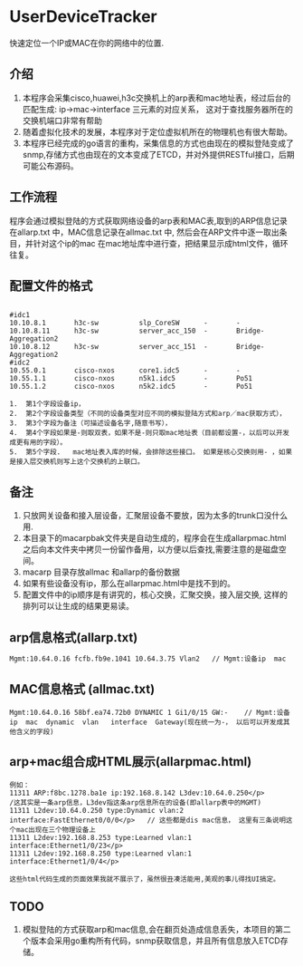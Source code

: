 # UserDeviceTracker
快速定位一个IP或MAC在你的网络中的位置.



介绍
--------
1. 本程序会采集cisco,huawei,h3c交换机上的arp表和mac地址表，经过后台的匹配生成: ip->mac->interface 三元素的对应关系， 这对于查找服务器所在的交换机端口非常有帮助
2. 随着虚拟化技术的发展，本程序对于定位虚拟机所在的物理机也有很大帮助。
3. 本程序已经完成的go语言的重构，采集信息的方式也由现在的模拟登陆变成了snmp,存储方式也由现在的文本变成了ETCD，并对外提供RESTful接口，后期可能公布源码。


工作流程
-----------
程序会通过模拟登陆的方式获取网络设备的arp表和MAC表,取到的ARP信息记录在allarp.txt 中，MAC信息记录在allmac.txt 中, 然后会在ARP文件中逐一取出条目，并针对这个ip的mac 在mac地址库中进行查，把结果显示成html文件，循环往复。


配置文件的格式
-------------
```

#idc1
10.10.8.1       h3c-sw          slp_CoreSW      -       -
10.10.8.11      h3c-sw          server_acc_150  -       Bridge-Aggregation2
10.10.8.12      h3c-sw          server_acc_151  -       Bridge-Aggregation2
#idc2
10.55.0.1       cisco-nxos      core1.idc5      -       -
10.55.1.1       cisco-nxos      n5k1.idc5       -       Po51
10.55.1.2       cisco-nxos      n5k2.idc5       -       Po51

1.  第1个字段设备ip，
2.  第2个字段设备类型（不同的设备类型对应不同的模拟登陆方式和arp／mac获取方式），
3.  第3个字段为备注（可描述设备名字,随意书写），
4.  第4个字段如果是-则取双表，如果不是-则只取mac地址表（目前都设置-，以后可以开发成更有用的字段）。
5.  第5个字段.   mac地址表入库的时候，会排除这些接口。 如果是核心交换则用- ，如果是接入层交换机则写上这个交换机的上联口。 

```

备注
-----------
1.  只放网关设备和接入层设备，汇聚层设备不要放，因为太多的trunk口没什么用.
2.  本目录下的macarpbak文件夹是自动生成的，程序会在生成allarpmac.html 之后向本文件夹中拷贝一份留作备用，以方便以后查找,需要注意的是磁盘空间。
3.  macarp 目录存放allmac 和allarp的备份数据
4.  如果有些设备没有ip，那么在allarpmac.html中是找不到的。
5.  配置文件中的ip顺序是有讲究的，核心交换，汇聚交换，接入层交换, 这样的排列可以让生成的结果更易读。


arp信息格式(allarp.txt)
------------------
```bash
Mgmt:10.64.0.16 fcfb.fb9e.1041 10.64.3.75 Vlan2   // Mgmt:设备ip  mac  ip  vlan(未用到)
```


MAC信息格式 (allmac.txt)
-------------
```
Mgmt:10.64.0.16 58bf.ea74.72b0 DYNAMIC 1 Gi1/0/15 GW:-    // Mgmt:设备ip  mac  dynamic  vlan   interface  Gateway(现在统一为-， 以后可以开发成其他含义的字段)
```


arp+mac组合成HTML展示(allarpmac.html)
--------------------------
```
例如：
11311 ARP:f8bc.1278.ba1e ip:192.168.8.142 L3dev:10.64.0.250</p>               /这其实是一条arp信息，L3dev指这条arp信息所在的设备(即allarp表中的MGMT)
11311 L2dev:10.64.0.250 type:Dynamic vlan:2 interface:FastEthernet0/0/0</p>   // 这些都是dis mac信息， 这里有三条说明这个mac出现在三个物理设备上
11311 L2dev:192.168.8.253 type:Learned vlan:1 interface:Ethernet1/0/23</p>
11311 L2dev:192.168.8.250 type:Learned vlan:1 interface:Ethernet1/0/4</p>

这些html代码生成的页面效果我就不展示了，虽然很丑凑活能用,美观的事儿得找UI搞定。

```

TODO
-------
1.  模拟登陆的方式获取arp和mac信息,会在翻页处造成信息丢失，本项目的第二个版本会采用go重构所有代码，snmp获取信息，并且所有信息放入ETCD存储。


